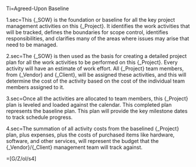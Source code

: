 Ti=Agreed-Upon Baseline

1.sec=This {_SOW} is the foundation or baseline for all the key project management activities on this {_Project}. It identifies the work activities that will be tracked, defines the boundaries for scope control, identifies responsibilities, and clarifies many of the areas where issues may arise that need to be managed.

2.sec=The {_SOW} is then used as the basis for creating a detailed project plan for all the work activities to be performed on this {_Project}. Every activity will have an estimate of work effort. All {_Project} team members, from {_Vendor} and {_Client}, will be assigned these activities, and this will determine the cost of the activity based on the cost of the individual team members assigned to it.

3.sec=Once all the activities are allocated to team members, this {_Project} plan is leveled and loaded against the calendar. This completed plan represents the baseline plan. This plan will provide the key milestone dates to track schedule progress.

4.sec=The summation of all activity costs from the baselined {_Project} plan, plus expenses, plus the costs of purchased items like hardware, software, and other services, will represent the budget that the {_Vendor}/{_Client} management team will track against.

=[G/Z/ol/s4]

